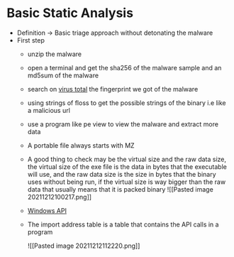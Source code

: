# Basic Static Analysis
- Definition -> Basic triage approach without detonating the malware
- First step
	- unzip the malware
	- open a terminal and get the sha256 of the malware sample and an md5sum of the malware
	- search on [virus total](https://virustotal.com) the fingerprint we got of the malware
	- using strings of floss to get the possible strings of the binary i.e like a malicious url
	- use a program like pe view to view the malware and extract more data
	- A portable file always starts with MZ
	-  A good thing to check may be the virtual size and the raw data size, the virtual size of the exe file is the data in bytes that the executable will use, and the raw data size is the size in bytes that the binary uses without being run, if the virtual size is way bigger than the raw data that usually means that it is packed binary
			 ![[Pasted image 20211212100217.png]]
	- [Windows API](WindowsAPI.md)
	- The import address table is a table that contains the API calls in a program

		![[Pasted image 20211212112220.png]]
		
		
